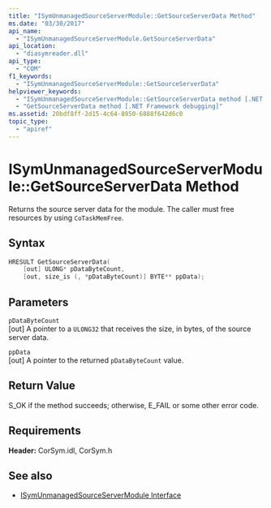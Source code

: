 ```yaml
---
title: "ISymUnmanagedSourceServerModule::GetSourceServerData Method"
ms.date: "03/30/2017"
api_name: 
  - "ISymUnmanagedSourceServerModule.GetSourceServerData"
api_location: 
  - "diasymreader.dll"
api_type: 
  - "COM"
f1_keywords: 
  - "ISymUnmanagedSourceServerModule::GetSourceServerData"
helpviewer_keywords: 
  - "ISymUnmanagedSourceServerModule::GetSourceServerData method [.NET Framework debugging]"
  - "GetSourceServerData method [.NET Framework debugging]"
ms.assetid: 20bdf8ff-2d15-4c64-8950-6888f642d6c0
topic_type: 
  - "apiref"
---
```

# ISymUnmanagedSourceServerModule::GetSourceServerData Method
Returns the source server data for the module. The caller must free resources by using `CoTaskMemFree`.  
  
## Syntax  
  
```cpp  
HRESULT GetSourceServerData(  
    [out] ULONG* pDataByteCount,   
    [out, size_is (, *pDataByteCount)] BYTE** ppData);  
```  
  
## Parameters  
 `pDataByteCount`  
 [out] A pointer to a `ULONG32` that receives the size, in bytes, of the source server data.  
  
 `ppData`  
 [out] A pointer to the returned `pDataByteCount` value.  
  
## Return Value  
 S_OK if the method succeeds; otherwise, E_FAIL or some other error code.  
  
## Requirements  
 **Header:** CorSym.idl, CorSym.h  
  
## See also

- [ISymUnmanagedSourceServerModule Interface](../../../../docs/framework/unmanaged-api/diagnostics/isymunmanagedsourceservermodule-interface.md)
